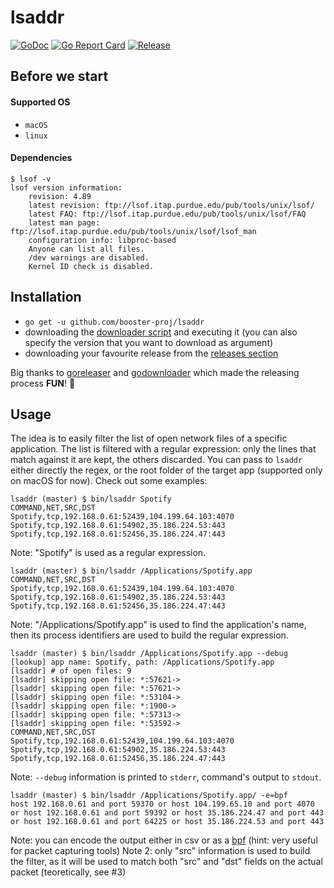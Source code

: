 # lsaddr
[![GoDoc](https://godoc.org/github.com/booster-proj/lsaddr?status.svg)](https://godoc.org/github.com/booster-proj/lsaddr)
[![Go Report Card](https://goreportcard.com/badge/github.com/booster-proj/lsaddr)](https://goreportcard.com/report/github.com/booster-proj/lsaddr)
[![Release](https://img.shields.io/github/release/booster-proj/lsaddr.svg)](https://github.com/booster-proj/lsaddr/releases/latest)

## Before we start
#### Supported OS
- `macOS`
- `linux`

#### Dependencies
```
$ lsof -v
lsof version information:
    revision: 4.89
    latest revision: ftp://lsof.itap.purdue.edu/pub/tools/unix/lsof/
    latest FAQ: ftp://lsof.itap.purdue.edu/pub/tools/unix/lsof/FAQ
    latest man page: ftp://lsof.itap.purdue.edu/pub/tools/unix/lsof/lsof_man
    configuration info: libproc-based
    Anyone can list all files.
    /dev warnings are disabled.
    Kernel ID check is disabled.
```
## Installation
- `go get -u github.com/booster-proj/lsaddr`
- downloading the [downloader script](https://raw.githubusercontent.com/booster-proj/lsaddr/master/godownloader.sh) and executing it (you can also specify the version that you want to download as argument)
- downloading your favourite release from the [releases section](https://github.com/booster-proj/lsaddr/releases)

Big thanks to [goreleaser](https://github.com/goreleaser/goreleaser) and [godownloader](https://github.com/goreleaser/godownloader) which made the releasing process **FUN**! 🤩

## Usage
The idea is to easily filter the list of open network files of a specific application. The list is filtered with a regular expression: only
the lines that match against it are kept, the others discarded. You can pass to `lsaddr` either directly the regex, or the root folder of the
target app (supported only on macOS for now). Check out some examples:

```
lsaddr (master) $ bin/lsaddr Spotify
COMMAND,NET,SRC,DST
Spotify,tcp,192.168.0.61:52439,104.199.64.103:4070
Spotify,tcp,192.168.0.61:54902,35.186.224.53:443
Spotify,tcp,192.168.0.61:52456,35.186.224.47:443
```
Note: "Spotify" is used as a regular expression.
```
lsaddr (master) $ bin/lsaddr /Applications/Spotify.app
COMMAND,NET,SRC,DST
Spotify,tcp,192.168.0.61:52439,104.199.64.103:4070
Spotify,tcp,192.168.0.61:54902,35.186.224.53:443
Spotify,tcp,192.168.0.61:52456,35.186.224.47:443
```
Note: "/Applications/Spotify.app" is used to find the application's name, then its
process identifiers are used to build the regular expression.
```
lsaddr (master) $ bin/lsaddr /Applications/Spotify.app --debug
[lookup] app name: Spotify, path: /Applications/Spotify.app
[lsaddr] # of open files: 9
[lsaddr] skipping open file: *:57621->
[lsaddr] skipping open file: *:57621->
[lsaddr] skipping open file: *:53104->
[lsaddr] skipping open file: *:1900->
[lsaddr] skipping open file: *:57313->
[lsaddr] skipping open file: *:53592->
COMMAND,NET,SRC,DST
Spotify,tcp,192.168.0.61:52439,104.199.64.103:4070
Spotify,tcp,192.168.0.61:54902,35.186.224.53:443
Spotify,tcp,192.168.0.61:52456,35.186.224.47:443
```
Note: `--debug` information is printed to `stderr`, command's output to `stdout`.
```
lsaddr (master) $ bin/lsaddr /Applications/Spotify.app/ -e=bpf
host 192.168.0.61 and port 59370 or host 104.199.65.10 and port 4070 or host 192.168.0.61 and port 59392 or host 35.186.224.47 and port 443 or host 192.168.0.61 and port 64225 or host 35.186.224.53 and port 443
```
Note: you can encode the output either in csv or as a [bpf](https://en.wikipedia.org/wiki/Berkeley_Packet_Filter) (hint: very useful for packet capturing tools)
Note 2: only "src" information is used to build the filter, as it will be used to match both "src" and "dst" fields on the actual packet (teoretically, see #3)
